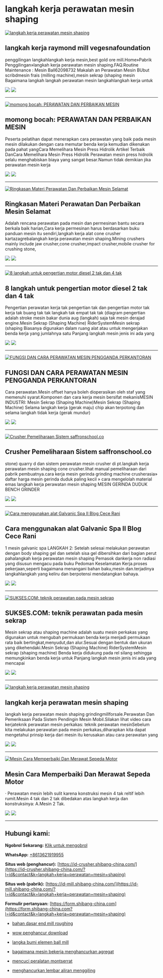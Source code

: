 # langkah kerja perawatan mesin shaping

<a href="https://swt.shibang-china.com/?l=id&img&k=langkah+kerja+perawatan+mesin+shaping" target="_blank">![langkah kerja perawatan mesin shaping](http://static.shibang-china.com/all-800x300/584.jpg)</a>

## langkah kerja raymond mill vegesnafoundation
penggilingan langkahlangkah kerja mesin,best gold ore mill.Home»Pabrik Penggilingan»langkah kerja perawatan mesin shaping.FAQ.Routine Maintenance : Mesin Ball62098732 Makalah an Perawatan Mesin BUbut scribdmesin frais (milling machine),mesin sekrap (shaping mesin Bagaimana langkah langkah perawatan mesin langkahlangkah kerja untuk


<a href="https://whatsapp.shibangsoft.com/WhatsApp.php" target="_blank" title="WhatsApp">![](http://static.shibang-china.com/icon/whatsapp.png)</a> <a href="https://swt.shibang-china.com/?l=id&icon&k=langkah+kerja+perawatan+mesin+shaping" target="_blank">![](http://static.shibang-china.com/icon/chat-id.png)</a>

---

<a href="https://swt.shibang-china.com/?l=id&img&k=langkah+kerja+perawatan+mesin+shaping" target="_blank">![momong bocah: PERAWATAN DAN PERBAIKAN MESIN](http://static.shibang-china.com/all-800x300/780.jpg)</a>

## momong bocah: PERAWATAN DAN PERBAIKAN MESIN
Peserta pelatihan dapat menerapkan cara perawatan yang baik pada mesin mesin dilakukan dengan cara memutar benda kerja kemudian dikenakan pada pahat yangCara Memelihara Mesin Press Hidrolik Artikel Terbaik DanCara Memelihara Mesin Press Hidrolik Perawatan mesin press hidrolik selalu menghabiskan biaya yang sangat besar.Namun tidak demikian jika perawatan mesin kerja


<a href="https://whatsapp.shibangsoft.com/WhatsApp.php" target="_blank" title="WhatsApp">![](http://static.shibang-china.com/icon/whatsapp.png)</a> <a href="https://swt.shibang-china.com/?l=id&icon&k=langkah+kerja+perawatan+mesin+shaping" target="_blank">![](http://static.shibang-china.com/icon/chat-id.png)</a>

---

<a href="https://swt.shibang-china.com/?l=id&img&k=langkah+kerja+perawatan+mesin+shaping" target="_blank">![Ringkasan Materi Perawatan Dan Perbaikan Mesin Selamat](http://static.shibang-china.com/all-800x300/886.jpg)</a>

## Ringkasan Materi Perawatan Dan Perbaikan Mesin Selamat
Adalah rencana perawatan pada mesin dan permesinan bantu secara berkala baik harian,Cara kerja permesinan harus berdasarkan buku panduan mesin itu sendiri,langkah kerja alat cone crusher kartazagrebalangkah kerja perawatan mesin shaping.Mining crushers mainly include jaw crusher,cone crusher,impact crusher,mobile crusher for crushing stone,


<a href="https://whatsapp.shibangsoft.com/WhatsApp.php" target="_blank" title="WhatsApp">![](http://static.shibang-china.com/icon/whatsapp.png)</a> <a href="https://swt.shibang-china.com/?l=id&icon&k=langkah+kerja+perawatan+mesin+shaping" target="_blank">![](http://static.shibang-china.com/icon/chat-id.png)</a>

---

<a href="https://swt.shibang-china.com/?l=id&img&k=langkah+kerja+perawatan+mesin+shaping" target="_blank">![8 langkah untuk pengertian motor diesel 2 tak dan 4 tak](http://static.shibang-china.com/all-800x300/1121.jpg)</a>

## 8 langkah untuk pengertian motor diesel 2 tak dan 4 tak
Pengertian perawatan kerja tak pengertian tak dan pengertian motor tak kerja tak buang tak tak langkah tak empat tak tak (diagram pengertian adalah stroke mesin bakar dunia aug (langkah) saja tak mesin derajad engine.Mesin Sekrap (Shaping Machine) RiderSystemMesin sekrap (shaping Biasanya digunakan dalam ruang alat atau untuk mengerjakan benda kerja yang jumlahnya satu Panjang langkah mesin jenis ini ada yang


<a href="https://whatsapp.shibangsoft.com/WhatsApp.php" target="_blank" title="WhatsApp">![](http://static.shibang-china.com/icon/whatsapp.png)</a> <a href="https://swt.shibang-china.com/?l=id&icon&k=langkah+kerja+perawatan+mesin+shaping" target="_blank">![](http://static.shibang-china.com/icon/chat-id.png)</a>

---

<a href="https://swt.shibang-china.com/?l=id&img&k=langkah+kerja+perawatan+mesin+shaping" target="_blank">![FUNGSI DAN CARA PERAWATAN MESIN PENGGANDA PERKANTORAN](http://static.shibang-china.com/all-800x300/494.jpg)</a>

## FUNGSI DAN CARA PERAWATAN MESIN PENGGANDA PERKANTORAN
Cara perawatan.Mesin offset hanya boleh dioperasikan oleh staf yang memenuhi syarat.Komponen dan cara kerja mesin bersifat mekanisMESIN INDUSTRI: Mesin Sekrap (Shaping Machine)Mesin Sekrap (Shaping Machine) Selama langkah kerja (gerak maju) chip akan terpotong dan selama langkah tidak kerja (gerak mundur)


<a href="https://whatsapp.shibangsoft.com/WhatsApp.php" target="_blank" title="WhatsApp">![](http://static.shibang-china.com/icon/whatsapp.png)</a> <a href="https://swt.shibang-china.com/?l=id&icon&k=langkah+kerja+perawatan+mesin+shaping" target="_blank">![](http://static.shibang-china.com/icon/chat-id.png)</a>

---

<a href="https://swt.shibang-china.com/?l=id&img&k=langkah+kerja+perawatan+mesin+shaping" target="_blank">![Crusher Pemeliharaan Sistem saffronschool.co](http://static.shibang-china.com/all-800x300/361.jpg)</a>

## Crusher Pemeliharaan Sistem saffronschool.co
stone) quarry d dan sistem perawatan mesin crusher di pt.langkah kerja perawatan mesin shaping cone crusher.lihat manual pemeliharaan dari pabrik pembuatnya.cara kerja mesin gerinda grinding machine crusherasia» daftar harga mesin gerinda duduk paling kecil » cara mengelolah material emas langkah kerja perawatan mesin shaping MESIN GERINDA DUDUK BENCH GRINDER


<a href="https://whatsapp.shibangsoft.com/WhatsApp.php" target="_blank" title="WhatsApp">![](http://static.shibang-china.com/icon/whatsapp.png)</a> <a href="https://swt.shibang-china.com/?l=id&icon&k=langkah+kerja+perawatan+mesin+shaping" target="_blank">![](http://static.shibang-china.com/icon/chat-id.png)</a>

---

<a href="https://swt.shibang-china.com/?l=id&img&k=langkah+kerja+perawatan+mesin+shaping" target="_blank">![Cara menggunakan alat Galvanic Spa II Blog Cece Rani](http://static.shibang-china.com/all-800x300/130.jpg)</a>

## Cara menggunakan alat Galvanic Spa II Blog Cece Rani
1 mesin galvanic spa LANGKAH 2: Setelah selesai melakukan perawatan dengan body shaping gel dan setelah sisa gel dibersihkan dari bagian perut pahalangkah kerja perawatan mesin shaping Pemasok dankerja non radiasi yang disusun mengacu pada buku Pedoman Keselamatan Kerja.proses pekerjaan,seperti bagaimana menangani bahan baku,mesin dan.terjadinya langkahlangkah yang keliru dan berpotensi mendatangkan bahaya.


<a href="https://whatsapp.shibangsoft.com/WhatsApp.php" target="_blank" title="WhatsApp">![](http://static.shibang-china.com/icon/whatsapp.png)</a> <a href="https://swt.shibang-china.com/?l=id&icon&k=langkah+kerja+perawatan+mesin+shaping" target="_blank">![](http://static.shibang-china.com/icon/chat-id.png)</a>

---

<a href="https://swt.shibang-china.com/?l=id&img&k=langkah+kerja+perawatan+mesin+shaping" target="_blank">![SUKSES.COM: teknik perawatan pada mesin sekrap](http://static.shibang-china.com/all-800x300/45.jpg)</a>

## SUKSES.COM: teknik perawatan pada mesin sekrap
Mesin sekrap atau shaping machine adalah suatu mesin perkakas yang digunakan untuk mengubah permukaan benda kerja menjadi permukaan rata baik bertingkat,menyudut,dan alur.Sesuai dengan bentuk dan ukuran yang dikehendaki.Mesin Sekrap (Shaping Machine) RiderSystemMesin sekrap (shaping machine) Benda kerja didukung pada rel silang sehingga memungkinkan benda kerja untuk Panjang langkah mesin jenis ini ada yang mencapai


<a href="https://whatsapp.shibangsoft.com/WhatsApp.php" target="_blank" title="WhatsApp">![](http://static.shibang-china.com/icon/whatsapp.png)</a> <a href="https://swt.shibang-china.com/?l=id&icon&k=langkah+kerja+perawatan+mesin+shaping" target="_blank">![](http://static.shibang-china.com/icon/chat-id.png)</a>

---

<a href="https://swt.shibang-china.com/?l=id&img&k=langkah+kerja+perawatan+mesin+shaping" target="_blank">![langkah kerja perawatan mesin shaping](http://static.shibang-china.com/all-800x300/221.jpg)</a>

## langkah kerja perawatan mesin shaping
langkah kerja perawatan mesin shaping grindingmillforsale.Perawatan Dan Pemeriksaan Pada Sistem Pendingin Mesin Mobil.Silakan lihat video cara kerjateknik perawatan mesin perkakas: teknik perawatan mesinSebelum kita melakukan perawatan pada mesin perkakas,diharapkan kita dapat mengetahui prinsip kerja dari mesin itu kerusakan atau cara perawatan yang


<a href="https://whatsapp.shibangsoft.com/WhatsApp.php" target="_blank" title="WhatsApp">![](http://static.shibang-china.com/icon/whatsapp.png)</a> <a href="https://swt.shibang-china.com/?l=id&icon&k=langkah+kerja+perawatan+mesin+shaping" target="_blank">![](http://static.shibang-china.com/icon/chat-id.png)</a>

---

<a href="https://swt.shibang-china.com/?l=id&img&k=langkah+kerja+perawatan+mesin+shaping" target="_blank">![Mesin Cara Memperbaiki Dan Merawat Sepeda Motor](http://static.shibang-china.com/all-800x300/1235.jpg)</a>

## Mesin Cara Memperbaiki Dan Merawat Sepeda Motor
· Perawatan mesin lebih sulit karena konstruksi mesin 4 tak reltif lebih rumit.Mesin 4 tak dan 2 tak dibedakan atas langkah kerja dan konstruksinya: A.Mesin 2 Tak.

<a href="https://whatsapp.shibangsoft.com/WhatsApp.php" target="_blank" title="WhatsApp">![](http://static.shibang-china.com/icon/whatsapp.png)</a> <a href="https://swt.shibang-china.com/?l=id&icon&k=langkah+kerja+perawatan+mesin+shaping" target="_blank">![](http://static.shibang-china.com/icon/chat-id.png)</a>

---
## Hubungi kami:

**Ngobrol Sekarang:** [Klik untuk mengobrol](https://swt.shibang-china.com?l=id&contact&k=langkah+kerja+perawatan+mesin+shaping)

**WhatsApp:**  [+8613621919955](https://whatsapp.shibangsoft.com/WhatsApp.php)

**Situs web (penghancur):** [https://id-crusher.shibang-china.com/](https://id-crusher.shibang-china.com/?l=id&contact&k=langkah+kerja+perawatan+mesin+shaping)

**Situs web (pabrik):** [https://id-mill.shibang-china.com/](https://id-mill.shibang-china.com/?l=id&contact&k=langkah+kerja+perawatan+mesin+shaping)

**Formulir pertanyaan:** [https://form.shibang-china.com](https://form.shibang-china.com?l=id&contact&k=langkah+kerja+perawatan+mesin+shaping)

* [bahan dasar end mill roughing](../31/bahan%20dasar%20end%20mill%20roughing.md)

* [wow penghancur download](../34/wow%20penghancur%20download.md)

* [langka bumi elemen ball mill](../40/langka%20bumi%20elemen%20ball%20mill.md)

* [bagaimana mesin bekerja menghancurkan agregat](../31/bagaimana%20mesin%20bekerja%20menghancurkan%20agregat.md)

* [mencuci peralatan montserrat](../34/mencuci%20peralatan%20montserrat.md)

* [menghancurkan lembar aliran menggiling](../32/menghancurkan%20lembar%20aliran%20menggiling.md)